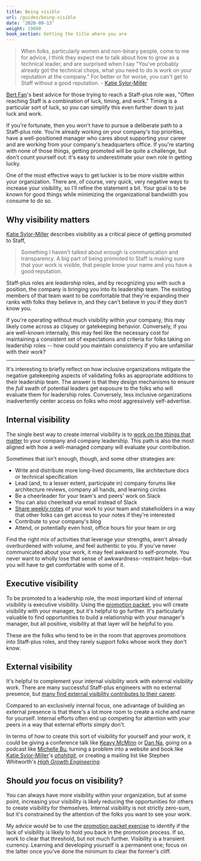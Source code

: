 ```yaml
---
title: Being visible
url: /guides/being-visible
date: '2020-09-13'
weight: 19000
book_section: Getting the title where you are
---
```


> When folks, particularly women and non-binary people, come to me for advice, I think they expect me to talk about how to grow as a technical leader, and are surprised when I say "You've probably already got the technical chops, what you need to do is work on your reputation at the company." For better or for worse, you can't get to Staff without a good reputation.
> \- [Katie Sylor-Miller](/stories/katie-sylor-miller)



[Bert Fan](https://staffeng.com/stories/bert-fan)'s best advice for those trying to reach a Staff-plus role was,
"Often reaching Staff is a combination of luck, timing, and work."
Timing is a particular sort of luck, so you can simplify this even further down to just luck and work.

If you're fortunate, then you won't have to pursue a deliberate path to a Staff-plus role. You're already working on your company's top priorities, have a well-positioned manager who cares about supporting your career and are working from your company's headquarters office. If you're starting with none of those things, getting promoted will be quite a challenge, but don't count yourself out: it's easy to underestimate your own role in getting lucky.

One of the most effective ways to get luckier is to be more visible within your organization. There are, of course, very quick, very negative ways to increase your visibility, so I'll refine the statement a bit. Your goal is to be known for good things while minimizing the organizational bandwidth you consume to do so.

## Why visibility matters

[Katie Sylor-Miller](/stories/katie-sylor-miller) describes visibility as a critical piece of getting promoted to Staff,

> Something I haven't talked about enough is communication and transparency. A big part of being promoted to Staff is making sure that your work is visible, that people know your name and you have a good reputation.

Staff-plus roles are _leadership_ roles, and by recognizing you with such a position, the company is bringing you into its leadership team. The existing members of that team want to be comfortable that they're expanding their ranks with folks they believe in, and they can't believe in you if they don't know you.

If you're operating without much visibility within your company, this may likely come across as cliquey or gatekeeping behavior. Conversely, if you are well-known internally, this may feel like the necessary cost for maintaining a consistent set of expectations and criteria for folks taking on leadership roles -- how could you maintain consistency if you are unfamiliar with their work?

---

It's interesting to briefly reflect on how inclusive organizations mitigate the negative gatekeeping aspects of validating folks as appropriate additions to their leadership team. The answer is that they design mechanisms to ensure the _full_ swath of potential leaders get exposure to the folks who will evaluate them for leadership roles. Conversely, less inclusive organizations inadvertently center access on folks who most aggressively self-advertise.

## Internal visibility

The single best way to create internal visibility is to [work on the things that matter](https://staffeng.com/guides/work-on-what-matters) to your company and company leadership. This path is also the most aligned with how a well-managed company will evaluate your contribution.

Sometimes that isn't enough, though, and some other strategies are:

*   Write and distribute more long-lived documents, like architecture docs or technical specification
*   Lead (and, to a lesser extent, participate in) company forums like architecture reviews, company all hands, and learning circles
*   Be a cheerleader for your team's and peers' work on Slack
*   You can also cheerlead via email instead of Slack
*   [Share weekly notes](https://lethain.com/weekly-updates/) of your work to your team and stakeholders in a way that other folks can get access to your notes if they're interested
*   Contribute to your company's blog
*   Attend, or potentially even host, office hours for your team or org

Find the right mix of activities that leverage your strengths, aren't already overburdened with volume, and feel authentic to you. If you've never communicated about your work, it may feel awkward to self-promote. You never want to wholly lose that sense of awkwardness--restraint helps--but you will have to get comfortable with some of it.

## Executive visibility

To be promoted to a leadership role, the most important kind of internal visibility is executive visibility.
Using the [promotion packet](/guides/promo-packets), you will create visibility with your manager,
but it's helpful to go further.
It's particularly valuable to find opportunities to build a relationship with your manager's manager,
but all positive, visibility at that layer will be helpful to you.

These are the folks who tend to be in the room that approves promotions into Staff-plus roles,
and they rarely support folks whose work they don't know.


## External visibility

It's helpful to complement your internal visibility work with external visibility work. There are many successful Staff-plus engineers with no external presence, but [many find external visibility contributes to their career](https://staffeng.com/guides/network-of-peers).

Compared to an exclusively internal focus, one advantage of building an external presence is that there's a lot more room to create a niche and name for yourself. Internal efforts often end up competing for attention with your peers in a way that external efforts simply don't.

In terms of how to create this sort of visibility for yourself and your work, it could be 
giving a conference talk like [Keavy McMinn](/stories/keavy-mcminn) or [Dan Na](https://staffeng.com/stories/dan-na), going on a podcast like [Michelle Bu](https://staffeng.com/stories/michelle-bu), turning a problem into a website and book like [Katie Sylor-Miller](/stories/katie-sylor-miller)'s _[ohshitgit](https://ohshitgit.com)_, or creating a mailing list like Stephen Whitworth's _[High Growth Engineering](https://highgrowthengineering.substack.com)_.

## Should _you_ focus on visibility?

You can always have more visibility within your organization, but at some point, increasing your visibility is likely reducing the opportunities for others to create visibility for themselves. Internal visibility is not strictly zero-sum, but it's constrained by the attention of the folks you want to see your work.

My advice would be to use the [promotion packet exercise](/guides/promo-packets) to identify if the lack of visibility is likely to hold you back in the promotion process. If so, work to clear that threshold, but not much further. Visibility is a transient currency. Learning and developing yourself is a permanent one; focus on the latter once you've done the minimum to clear the former's cliff.
